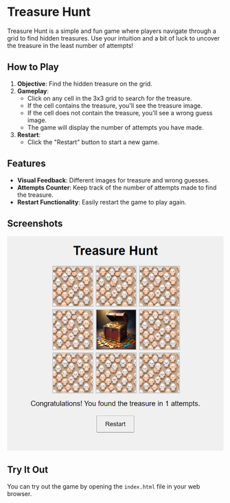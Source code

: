 # Treasure Hunt

Treasure Hunt is a simple and fun game where players navigate through a grid to find hidden treasures. Use your intuition and a bit of luck to uncover the treasure in the least number of attempts!

## How to Play

1. **Objective**: Find the hidden treasure on the grid.
2. **Gameplay**:
    - Click on any cell in the 3x3 grid to search for the treasure.
    - If the cell contains the treasure, you'll see the treasure image.
    - If the cell does not contain the treasure, you'll see a wrong guess image.
    - The game will display the number of attempts you have made.
3. **Restart**:
    - Click the "Restart" button to start a new game.

## Features

- **Visual Feedback**: Different images for treasure and wrong guesses.
- **Attempts Counter**: Keep track of the number of attempts made to find the treasure.
- **Restart Functionality**: Easily restart the game to play again.

## Screenshots

![Treasure Hunt](../../assets/images/Treasure_Hunt.png)

## Try It Out

You can try out the game by opening the `index.html` file in your web browser.



